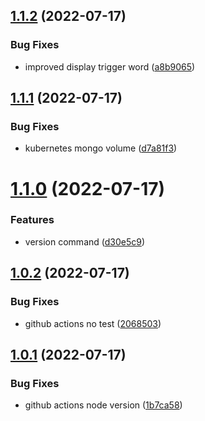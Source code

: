 ## [1.1.2](https://github.com/EddieHubCommunity/EddieBot/compare/v1.1.1...v1.1.2) (2022-07-17)


### Bug Fixes

* improved display trigger word ([a8b9065](https://github.com/EddieHubCommunity/EddieBot/commit/a8b90657fa81f365ecec24df2e47344158c63828))



## [1.1.1](https://github.com/EddieHubCommunity/EddieBot/compare/v1.1.0...v1.1.1) (2022-07-17)


### Bug Fixes

* kubernetes mongo volume ([d7a81f3](https://github.com/EddieHubCommunity/EddieBot/commit/d7a81f33d4f45431503f2304dde2b6a8d1fb9d7f))



# [1.1.0](https://github.com/EddieHubCommunity/EddieBot/compare/v1.0.2...v1.1.0) (2022-07-17)


### Features

* version command ([d30e5c9](https://github.com/EddieHubCommunity/EddieBot/commit/d30e5c94c4eebc7f6aab59700f56cdcb703843f1))



## [1.0.2](https://github.com/EddieHubCommunity/EddieBot/compare/v1.0.1...v1.0.2) (2022-07-17)


### Bug Fixes

* github actions no test ([2068503](https://github.com/EddieHubCommunity/EddieBot/commit/206850334f6a0f3f9ede46b0de1fa289b6dda41e))



## [1.0.1](https://github.com/EddieHubCommunity/EddieBot/compare/v1.0.0...v1.0.1) (2022-07-17)


### Bug Fixes

* github actions node version ([1b7ca58](https://github.com/EddieHubCommunity/EddieBot/commit/1b7ca5859e5e2d23bb0fde4f5f82a4aacc834fd4))




